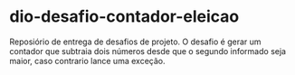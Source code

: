 # dio-desafio-contador-eleicao
Reposiório de entrega de desafios de projeto. O desafio é gerar um contador que subtraia dois números desde que o segundo informado seja maior, caso contrario lance uma exceção.
